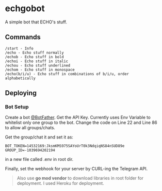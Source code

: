 # echgobot
A simple bot that ECHO's stuff.

## Commands
```
/start - Info
/echo - Echo stuff normally
/echob - Echo stuff in bold
/echoi - Echo stuff in italic
/echou - Echo stuff underlined
/echom - Echo stuff in monospace
/echo(b/i/u) - Echo stuff in combinations of b/i/u, order alphabetically
```

## Deploying

### Bot Setup 
Create a bot [@BotFather](https://t.me/botfather). Get the API Key.
Currently uses Env Variable to whitelist only one group to the bot.
Change the code on Line 22 and Line 86 to allow all groups/chats.

Get the group/chat it and set it as:
```
BOT_TOKEN=14532169:JksmKMS975SAYoUrT0k3NdqiqNS84nSUD89e
GROUP_ID=-1039694202194
```
in a new file called .env in root dir.

Finally, set the webhook for your server by CURL-ing the Telegram API.

> Also use **go mod vendor** to download libraries in root folder for deployment. I used Heroku for deployment.


